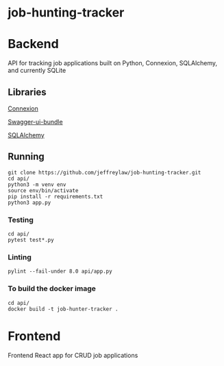 # job-hunting-tracker

# Backend
API for tracking job applications built on Python, Connexion, SQLAlchemy, and currently SQLite

## Libraries

[Connexion](https://pypi.org/project/connexion/)

[Swagger-ui-bundle](https://pypi.org/project/swagger-ui-bundle/)

[SQLAlchemy](https://pypi.org/project/SQLAlchemy/)


## Running

```
git clone https://github.com/jeffreylaw/job-hunting-tracker.git
cd api/
python3 -m venv env
source env/bin/activate
pip install -r requirements.txt
python3 app.py
```

### Testing

```
cd api/
pytest test*.py
```

### Linting

``` 
pylint --fail-under 8.0 api/app.py
```

### To build the docker image

```
cd api/
docker build -t job-hunter-tracker .
```

# Frontend
Frontend React app for CRUD job applications